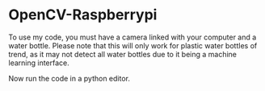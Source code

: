 # OpenCV-Raspberrypi

To use my code, you must have a camera linked with your computer and a water bottle. Please note that this will only work for plastic water bottles of trend, as it may not detect all water bottles due to it being a machine learning interface.

Now run the code in a python editor.

